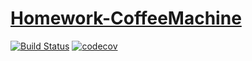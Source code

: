 # [Homework-CoffeeMachine](https://zulfat95.github.io/Homework-wallpaper/)
[![Build Status](https://travis-ci.org/zulfat95/Homework-coffeemachine.svg?branch=master)](https://travis-ci.org/zulfat95/Homework-coffeemachine)
[![codecov](https://codecov.io/gh/zulfat95/Homework-coffeemachine/branch/master/graph/badge.svg)](https://codecov.io/gh/zulfat95/Homework-coffeemachine)